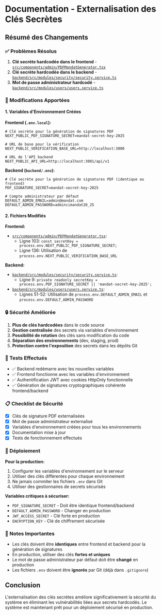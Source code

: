 # Documentation - Externalisation des Clés Secrètes

## Résumé des Changements

### ✅ Problèmes Résolus

1. **Clé secrète hardcodée dans le frontend** - [`src/components/admin/PDFMandatGenerator.tsx`](src/components/admin/PDFMandatGenerator.tsx:103)
2. **Clé secrète hardcodée dans le backend** - [`backend/src/modules/security/security.service.ts`](backend/src/modules/security/security.service.ts:9)
3. **Mot de passe administrateur hardcodé** - [`backend/src/modules/users/users.service.ts`](backend/src/modules/users/users.service.ts:52)

### 🔧 Modifications Apportées

#### 1. Variables d'Environnement Créées

**Frontend (`.env.local`):**
```env
# Clé secrète pour la génération de signatures PDF
NEXT_PUBLIC_PDF_SIGNATURE_SECRET=mandat-secret-key-2025

# URL de base pour la vérification
NEXT_PUBLIC_VERIFICATION_BASE_URL=http://localhost:3000

# URL de l'API backend
NEXT_PUBLIC_API_URL=http://localhost:3001/api/v1
```

**Backend (`backend/.env`):**
```env
# Clé secrète pour la génération de signatures PDF (identique au frontend)
PDF_SIGNATURE_SECRET=mandat-secret-key-2025

# Compte administrateur par défaut
DEFAULT_ADMIN_EMAIL=admin@mandat.com
DEFAULT_ADMIN_PASSWORD=admincimandat20_25
```

#### 2. Fichiers Modifiés

**Frontend:**
- [`src/components/admin/PDFMandatGenerator.tsx`](src/components/admin/PDFMandatGenerator.tsx):
  - Ligne 103: `const secretKey = process.env.NEXT_PUBLIC_PDF_SIGNATURE_SECRET;`
  - Ligne 136: Utilisation de `process.env.NEXT_PUBLIC_VERIFICATION_BASE_URL`

**Backend:**
- [`backend/src/modules/security/security.service.ts`](backend/src/modules/security/security.service.ts):
  - Ligne 9: `private readonly secretKey = process.env.PDF_SIGNATURE_SECRET || 'mandat-secret-key-2025';`
- [`backend/src/modules/users/users.service.ts`](backend/src/modules/users/users.service.ts):
  - Lignes 51-52: Utilisation de `process.env.DEFAULT_ADMIN_EMAIL` et `process.env.DEFAULT_ADMIN_PASSWORD`

### 🔒 Sécurité Améliorée

1. **Plus de clés hardcodées** dans le code source
2. **Gestion centralisée** des secrets via variables d'environnement
3. **Possibilité de rotation** des clés sans modification du code
4. **Séparation des environnements** (dev, staging, prod)
5. **Protection contre l'exposition** des secrets dans les dépôts Git

### 🧪 Tests Effectués

- ✅ Backend redémarre avec les nouvelles variables
- ✅ Frontend fonctionne avec les variables d'environnement
- ✅ Authentification JWT avec cookies HttpOnly fonctionnelle
- ✅ Génération de signatures cryptographiques cohérente frontend/backend

### 📋 Checklist de Sécurité

- [x] Clés de signature PDF externalisées
- [x] Mot de passe administrateur externalisé
- [x] Variables d'environnement créées pour tous les environnements
- [x] Documentation mise à jour
- [x] Tests de fonctionnement effectués

### 🚀 Déploiement

**Pour la production:**
1. Configurer les variables d'environnement sur le serveur
2. Utiliser des clés différentes pour chaque environnement
3. Ne jamais commiter les fichiers `.env` dans Git
4. Utiliser des gestionnaires de secrets sécurisés

**Variables critiques à sécuriser:**
- `PDF_SIGNATURE_SECRET` - Doit être identique frontend/backend
- `DEFAULT_ADMIN_PASSWORD` - Changer en production
- `JWT_ACCESS_SECRET` - Clé forte en production
- `ENCRYPTION_KEY` - Clé de chiffrement sécurisée

### 📝 Notes Importantes

- Les clés doivent être **identiques** entre frontend et backend pour la génération de signatures
- En production, utiliser des clés **fortes et uniques**
- Le mot de passe administrateur par défaut doit être **changé** en production
- Les fichiers `.env` doivent être **ignorés** par Git (déjà dans `.gitignore`)

## Conclusion

L'externalisation des clés secrètes améliore significativement la sécurité du système en éliminant les vulnérabilités liées aux secrets hardcodés. Le système est maintenant prêt pour un déploiement sécurisé en production.